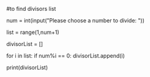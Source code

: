 #to find divisors list

num = int(input("Please choose a number to divide: "))

list = range(1,num+1)

divisorList = []

for i in list:
    if num%i == 0:
        divisorList.append(i)

print(divisorList)
